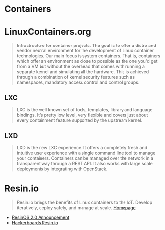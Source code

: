 # Containers

# LinuxContainers.org 

> Infrastructure for container projects. The goal is to offer a distro and vendor neutral environment for the development of Linux container technologies. Our main focus is system containers. That is, containers which offer an environment as close to possible as the one you'd get from a VM but without the overhead that comes with running a separate kernel and simulating all the hardware. This is achieved through a combination of kernel security features such as namespaces, mandatory access control and control groups.

## LXC
> LXC is the well known set of tools, templates, library and language bindings. It's pretty low level, very flexible and covers just about every containment feature supported by the upstream kernel.

## LXD

> LXD is the new LXC experience. It offers a completely fresh and intuitive user experience with a single command line tool to manage your containers. Containers can be managed over the network in a transparent way through a REST API. It also works with large scale deployments by integrating with OpenStack.

# Resin.io

> Resin.io brings the benefits of Linux containers to the IoT. Develop iteratively, deploy safely, and manage at scale. [Homepage](https://resin.io/)

- [ResinOS 2.0 Announcement](https://resin.io/blog/introducing-resinos/)
- [Hackerboards Resin.io](http://hackerboards.com/open-source-resinos-adds-docker-to-armlinux-boards/)
